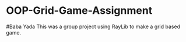 # OOP-Grid-Game-Assignment
#Baba Yada
This was a group project using RayLib to make a grid based game.
